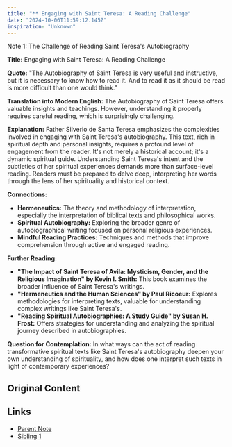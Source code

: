 ```yaml
---
title: "** Engaging with Saint Teresa: A Reading Challenge"
date: "2024-10-06T11:59:12.145Z"
inspiration: "Unknown"
---
```


Note 1: The Challenge of Reading Saint Teresa's Autobiography

**Title:** Engaging with Saint Teresa: A Reading Challenge

**Quote:** "The Autobiography of Saint Teresa is very useful and instructive, but it is necessary to know how to read it. And to read it as it should be read is more difficult than one would think."

**Translation into Modern English:** The Autobiography of Saint Teresa offers valuable insights and teachings. However, understanding it properly requires careful reading, which is surprisingly challenging.

**Explanation:** Father Silverio de Santa Teresa emphasizes the complexities involved in engaging with Saint Teresa's autobiography. This text, rich in spiritual depth and personal insights, requires a profound level of engagement from the reader. It's not merely a historical account; it's a dynamic spiritual guide. Understanding Saint Teresa's intent and the subtleties of her spiritual experiences demands more than surface-level reading. Readers must be prepared to delve deep, interpreting her words through the lens of her spirituality and historical context.

**Connections:**
- **Hermeneutics:** The theory and methodology of interpretation, especially the interpretation of biblical texts and philosophical works.
- **Spiritual Autobiography:** Exploring the broader genre of autobiographical writing focused on personal religious experiences.
- **Mindful Reading Practices:** Techniques and methods that improve comprehension through active and engaged reading.

**Further Reading:**
- **"The Impact of Saint Teresa of Avila: Mysticism, Gender, and the Religious Imagination" by Kevin I. Smith:** This book examines the broader influence of Saint Teresa's writings.
- **"Hermeneutics and the Human Sciences" by Paul Ricoeur:** Explores methodologies for interpreting texts, valuable for understanding complex writings like Saint Teresa's.
- **"Reading Spiritual Autobiographies: A Study Guide" by Susan H. Frost:** Offers strategies for understanding and analyzing the spiritual journey described in autobiographies.

**Question for Contemplation:** In what ways can the act of reading transformative spiritual texts like Saint Teresa's autobiography deepen your own understanding of spirituality, and how does one interpret such texts in light of contemporary experiences?

## Original Content



## Links

- [Parent Note](/parent-note.md)
- [Sibling 1](/zettel1.md)
